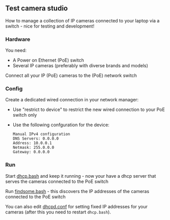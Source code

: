 ## Test camera studio

How to manage a collection of IP cameras connected to your laptop via a switch - nice for testing and development!

### Hardware

You need:

- A Power on Ethernet (PoE) switch
- Several IP cameras (preferably with diverse brands and models)

Connect all your IP (PoE) cameras to the (PoE) network switch

### Config

Create a dedicated wired connection in your network manager:

- Use "restrict to device" to restrict the new wired connection to your PoE switch only

- Use the following confguration for the device:
  ```
  Manual IPv4 configuration
  DNS Servers: 0.0.0.0
  Address: 10.0.0.1
  Netmask: 255.0.0.0
  Gateway: 0.0.0.0
  ```

### Run

Start [dhcp.bash](dhcp.bash) and keep it running - now your have a dhcp server that serves the cameras connected to the PoE switch

Run [findsome.bash](findsome.bash) - this discovers the IP addresses of the cameras connected to the PoE switch

You can also edit [dhcpd.conf](dhcpd.conf) for setting fixed IP addresses for your cameras (after this you need to restart ``dhcp.bash``).

